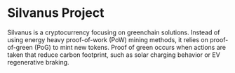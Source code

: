 # Silvanus Project

Silvanus is a cryptocurrency focusing on greenchain solutions. Instead of using energy heavy proof-of-work (PoW) mining methods, it relies on proof-of-green (PoG) to mint new tokens. Proof of green occurs when actions are taken that reduce carbon footprint, such as solar charging behavior or EV regenerative braking.
